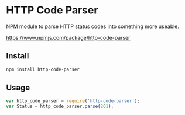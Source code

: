 # HTTP Code Parser
NPM module to parse HTTP status codes into something more useable.

https://www.npmjs.com/package/http-code-parser

## Install
```javascript
npm install http-code-parser
```

## Usage
```javascript
var http_code_parser = require('http-code-parser');
var Status = http_code_parser.parse(201);
```
